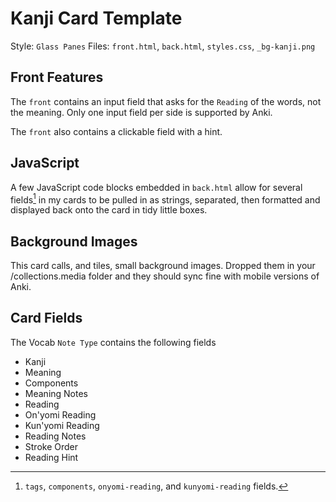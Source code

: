 # Kanji Card Template
Style: `Glass Panes`
Files: `front.html`, `back.html`, `styles.css`, `_bg-kanji.png`

## Front Features
The `front` contains an input field that asks for the `Reading` of the words, not the meaning. Only one input field per side is supported by Anki. 

The `front` also contains a clickable field with a hint.

## JavaScript
A few JavaScript code blocks embedded in `back.html` allow for several fields[^2] in my cards to be pulled in as strings, separated, then formatted and displayed back onto the card in tidy little boxes. 
[^2]:`tags`, `components`, `onyomi-reading`, and `kunyomi-reading` fields.

## Background Images
This card calls, and tiles, small background images. Dropped them in your /collections.media folder and they should sync fine with mobile versions of Anki.

## Card Fields
The Vocab `Note Type` contains the following fields
- Kanji
- Meaning
- Components
- Meaning Notes
- Reading
- On'yomi Reading
- Kun'yomi Reading
- Reading Notes
- Stroke Order
- Reading Hint